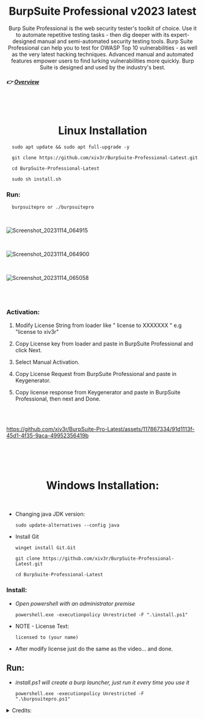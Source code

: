 # <h1 align="center"> BurpSuite Professional v2023 latest </h1>
<p align="center"> Burp Suite Professional is the web security tester's toolkit of choice. Use it to automate repetitive testing tasks - then dig deeper with its expert-designed manual and semi-automated security testing tools. Burp Suite Professional can help you to test for OWASP Top 10 vulnerabilities - as well as the very latest hacking techniques. Advanced manual and automated features empower users to find lurking vulnerabilities more quickly. Burp Suite is designed and used by the industry's best. </p>


##### 👉 [Overview](https://portswigger.net/burp/pro)
<br></br>


# <h1 align="center">Linux Installation</h1>


      sudo apt update && sudo apt full-upgrade -y

      git clone https://github.com/xiv3r/BurpSuite-Professional-Latest.git
  
      cd BurpSuite-Professional-Latest

      sudo sh install.sh

### Run:

      burpsuitepro or ./burpsuitepro

<br>

![Screenshot_20231114_064915](https://github.com/xiv3r/BurpSuite-Professional-Latest/assets/117867334/ceb58693-5f76-422b-99a9-8f99d9a699f9)
    
<br>

![Screenshot_20231114_064900](https://github.com/xiv3r/BurpSuite-Professional-Latest/assets/117867334/5161fe3d-91f7-42d4-ae2a-36f9b2d1baf7)

<br>

![Screenshot_20231114_065058](https://github.com/xiv3r/BurpSuite-Professional-Latest/assets/117867334/1dd41469-eed1-4b38-bfb3-d1b0cd835a20)

<br></br>

### Activation:


1. Modify License String from loader like " license to XXXXXXX " e.g "license to xiv3r"

2. Copy License key from loader and paste in BurpSuite Professional and click Next.

3. Select Manual Activation.

4. Copy License Request from BurpSuite Professional and paste in Keygenerator.

5. Copy license response from Keygenerator and paste in BurpSuite Professional, then next and Done.

<br></br>

https://github.com/xiv3r/BurpSuite-Pro-Latest/assets/117867334/91d1113f-45d1-4f35-9aca-49952356419b

<br>
<br></br>

# <h1 align="center"> Windows Installation: </h1>

<br>

* Changing java JDK version:

      sudo update-alternatives --config java
   
- Install Git

      winget install Git.Git
  
      git clone https://github.com/xiv3r/BurpSuite-Professional-Latest.git

      cd BurpSuite-Professional-Latest

 ### Install:
 
- *Open powershell with an administrator premise*

      powershell.exe -executionpolicy Unrestricted -F ".\install.ps1"


- NOTE - License Text: 

      licensed to (your name)


- After modify license just do the same as the video...
and done.


## Run:

- *install.ps1 will create a burp launcher, just run it every time you use it*

      powershell.exe -executionpolicy Unrestricted -F ".\burpsuitepro.ps1"


<details><summary>Credits:</summary>
      
* `loader.jar` 👉 [h3110w0r1d-y](https://github.com/h3110w0r1d-y/BurpLoaderKeygen)
</details>
